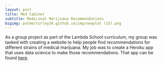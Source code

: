 ```yaml
---
layout: post
title: Med Cabinet
subtitle: Medicinal Marijuana Recommendations
bigimg: palmerturley34.github.io/img/newplot (15).png
---
```


As a group project as part of the Lambda School curriculum, my group was tasked with creating a website to help people find recommendations for different strains of medical marijuana.
My job was to create a Heroku app that uses data science to make those recommendations. That app can be found [here](https://medcabinet1flaskapi.herokuapp.com/).
